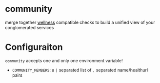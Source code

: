 community
=========

merge together [wellness](https://github.com/warmwaffles/wellness) compatible
checks to build a unified view of your conglomerated services

# Configuraiton

`community` accepts one and only one environment variable!

- `COMMUNITY_MEMBERS`: a `|` separated list of `,` separated name/healthurl
pairs
